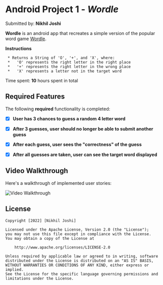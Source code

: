 # Android Project 1 - *Wordle*

Submitted by: **Nikhil Joshi**

**Wordle** is an android app that recreates a simple version of the popular word game [Wordle](https://www.nytimes.com/games/wordle/index.html). 

**Instructions**
     
     * Returns a String of 'O', '+', and 'X', where:
     *   'O' represents the right letter in the right place
     *   '+' represents the right letter in the wrong place
     *   'X' represents a letter not in the target word

Time spent: **10** hours spent in total

## Required Features

The following **required** functionality is completed:

- [X] **User has 3 chances to guess a random 4 letter word**
- [X] **After 3 guesses, user should no longer be able to submit another guess**
- [X] **After each guess, user sees the "correctness" of the guess**
- [X] **After all guesses are taken, user can see the target word displayed**


## Video Walkthrough

Here's a walkthrough of implemented user stories:

<img src='https://user-images.githubusercontent.com/27730208/190931869-75bf3a9e-0332-4d82-aa6c-82e825cfbc8c.gif' title='Video Walkthrough' width='' alt='Video Walkthrough' />


## License

    Copyright [2022] [Nikhil Joshi]

    Licensed under the Apache License, Version 2.0 (the "License");
    you may not use this file except in compliance with the License.
    You may obtain a copy of the License at

        http://www.apache.org/licenses/LICENSE-2.0

    Unless required by applicable law or agreed to in writing, software
    distributed under the License is distributed on an "AS IS" BASIS,
    WITHOUT WARRANTIES OR CONDITIONS OF ANY KIND, either express or implied.
    See the License for the specific language governing permissions and
    limitations under the License.
